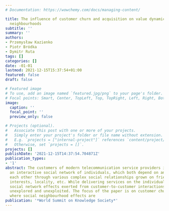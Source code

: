 ```yaml
---
# Documentation: https://wowchemy.com/docs/managing-content/

title: The influence of customer churn and acquisition on value dynamics of social
  neighbourhoods
subtitle: ''
summary: ''
authors:
- Przemysław Kazienko
- Piotr Bródka
- Dymitr Ruta
tags: []
categories: []
date: -01-01
lastmod: 2021-12-15T15:37:54+01:00
featured: false
draft: false

# Featured image
# To use, add an image named `featured.jpg/png` to your page's folder.
# Focal points: Smart, Center, TopLeft, Top, TopRight, Left, Right, BottomLeft, Bottom, BottomRight.
image:
  caption: ''
  focal_point: ''
  preview_only: false

# Projects (optional).
#   Associate this post with one or more of your projects.
#   Simply enter your project's folder or file name without extension.
#   E.g. `projects = ["internal-project"]` references `content/project/deep-learning/index.md`.
#   Otherwise, set `projects = []`.
projects: []
publishDate: '2021-12-15T14:37:54.704871Z'
publication_types:
- '1'
abstract: The customers of modern telecommunication service providers implicitly create
  an interactive social network of individuals, which both depend on and influence
  each other through various complex social relationships grown on friendship, shared
  interests, locality, etc. While delivering services on the individual basis, the
  social network effects exerted from customer-to-customer interactions remain virtually
  unexplored and unexploited. The focus of the paper is on customer churn and acquisition,
  where social neighbourhood effects are
publication: '*World Summit on Knowledge Society*'
---
```


